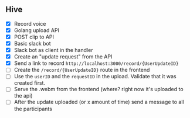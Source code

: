 ## Hive

- [x] Record voice
- [x] Golang upload API
- [x] POST clip to API
- [x] Basic slack bot
- [x] Slack bot as client in the handler
- [x] Create an "update request" from the API
- [x] Send a link to record `http://localhost:3000/record/{UserUpdateID}`
- [ ] Create the `/record/{UserUpdateID}` route in the frontend
- [ ] Use the `userID` and the `requestID` in the upload. Validate that it was created first.
- [ ] Serve the .webm from the frontend (where? right now it's uploaded to the api)
- [ ] After the update uploaded (or x amount of time) send a message to all the participants

